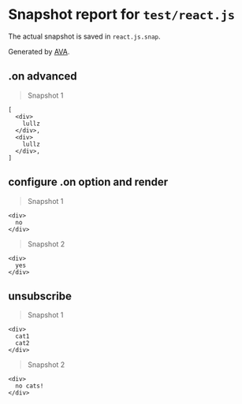 # Snapshot report for `test/react.js`

The actual snapshot is saved in `react.js.snap`.

Generated by [AVA](https://ava.li).

## .on advanced

> Snapshot 1

    [
      <div>
        lullz
      </div>,
      <div>
        lullz
      </div>,
    ]

## configure .on option and render

> Snapshot 1

    <div>
      no
    </div>

> Snapshot 2

    <div>
      yes
    </div>

## unsubscribe

> Snapshot 1

    <div>
      cat1
      cat2
    </div>

> Snapshot 2

    <div>
      no cats!
    </div>
